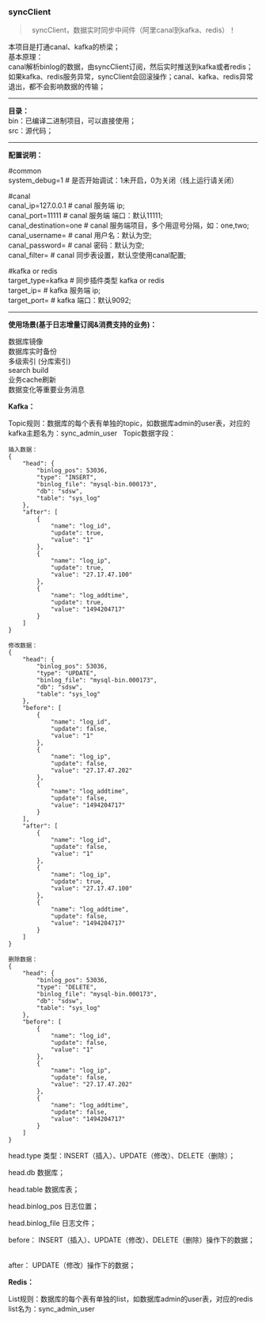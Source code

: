 ### **syncClient**

>   syncClient，数据实时同步中间件（阿里canal到kafka、redis）！

 本项目是打通canal、kafka的桥梁；  
 基本原理：  
 canal解析binlog的数据，由syncClient订阅，然后实时推送到kafka或者redis；如果kafka、redis服务异常，syncClient会回滚操作；canal、kafka、redis异常退出，都不会影响数据的传输；


---

**目录：**  
bin：已编译二进制项目，可以直接使用；  
src：源代码；  

---

**配置说明：**

#common  
system_debug=1          # 是否开始调试：1未开启，0为关闭（线上运行请关闭）  

#canal  
canal_ip=127.0.0.1      # canal 服务端 ip;  
canal_port=11111        # canal 服务端 端口：默认11111;  
canal_destination=one   # canal 服务端项目，多个用逗号分隔，如：one,two;  
canal_username=         # canal 用户名：默认为空;   
canal_password=         # canal 密码：默认为空;  
canal_filter=           # canal 同步表设置，默认空使用canal配置;  

#kafka or redis  
target_type=kafka       # 同步插件类型 kafka or redis  
target_ip=              # kafka 服务端 ip;   
target_port=            # kafka 端口：默认9092;    

---

**使用场景(基于日志增量订阅&消费支持的业务)：**

数据库镜像  
数据库实时备份  
多级索引 (分库索引)  
search build  
业务cache刷新  
数据变化等重要业务消息  

**Kafka：**

Topic规则：数据库的每个表有单独的topic，如数据库admin的user表，对应的kafka主题名为：sync_admin_user  
Topic数据字段：

	插入数据：
    {
        "head": {
            "binlog_pos": 53036,
            "type": "INSERT",
            "binlog_file": "mysql-bin.000173",
            "db": "sdsw",
            "table": "sys_log"
        },
        "after": [
            {
                "name": "log_id",
                "update": true,
                "value": "1"
            },
            {
                "name": "log_ip",
                "update": true,
                "value": "27.17.47.100"
            },
            {
                "name": "log_addtime",
                "update": true,
                "value": "1494204717"
            }
        ]
    }
	
	修改数据：
    {
        "head": {
            "binlog_pos": 53036,
            "type": "UPDATE",
            "binlog_file": "mysql-bin.000173",
            "db": "sdsw",
            "table": "sys_log"
        },
        "before": [
            {
                "name": "log_id",
                "update": false,
                "value": "1"
            },
            {
                "name": "log_ip",
                "update": false,
                "value": "27.17.47.202"
            },
            {
                "name": "log_addtime",
                "update": false,
                "value": "1494204717"
            }
        ],
        "after": [
            {
                "name": "log_id",
                "update": false,
                "value": "1"
            },
            {
                "name": "log_ip",
                "update": true,
                "value": "27.17.47.100"
            },
            {
                "name": "log_addtime",
                "update": false,
                "value": "1494204717"
            }
        ]
    }
	
	删除数据：
    {
        "head": {
            "binlog_pos": 53036,
            "type": "DELETE",
            "binlog_file": "mysql-bin.000173",
            "db": "sdsw",
            "table": "sys_log"
        },
        "before": [
            {
                "name": "log_id",
                "update": false,
                "value": "1"
            },
            {
                "name": "log_ip",
                "update": false,
                "value": "27.17.47.202"
            },
            {
                "name": "log_addtime",
                "update": false,
                "value": "1494204717"
            }
        ]
    }

head.type 类型：INSERT（插入）、UPDATE（修改）、DELETE（删除）； 

head.db 数据库； 

head.table 数据库表；

head.binlog_pos  日志位置； 

head.binlog_file 日志文件；  

before： INSERT（插入）、UPDATE（修改）、DELETE（删除）操作下的数据；  

after：  UPDATE（修改）操作下的数据；  


**Redis：**

List规则：数据库的每个表有单独的list，如数据库admin的user表，对应的redis list名为：sync_admin_user  

